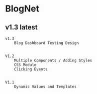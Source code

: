 # BlogNet


## v1.3 latest 
    
    v1.3 
        Blog Dashboard Testing Design


    V1.2 
        Multiple Components / Adding Styles
        CSS Module
        Clicking Events


    V1.1
        Dynamic Values and Templates
